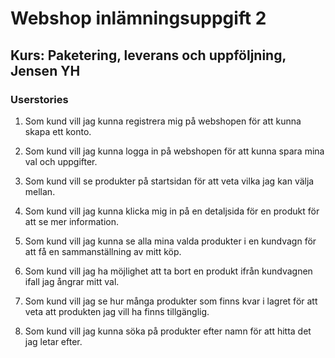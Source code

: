 # Webshop inlämningsuppgift 2
## Kurs: Paketering, leverans och uppföljning, Jensen YH

### Userstories
1. Som kund vill jag kunna registrera mig på webshopen för att kunna skapa ett konto.

2. Som kund vill jag kunna logga in på webshopen för att kunna spara mina val och uppgifter.

3. Som kund vill se produkter på startsidan för att veta vilka jag kan välja mellan.

4. Som kund vill jag kunna klicka mig in på en detaljsida för en produkt för att se mer information.

5. Som kund vill jag kunna se alla mina valda produkter i en kundvagn för att få en sammanställning av mitt köp.

6. Som kund vill jag ha möjlighet att ta bort en produkt ifrån kundvagnen ifall jag ångrar mitt val.

7. Som kund vill jag se hur många produkter som finns kvar i lagret för att veta att produkten jag vill ha finns tillgänglig.

8. Som kund vill jag kunna söka på produkter efter namn för att hitta det jag letar efter.
